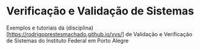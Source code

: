 # Verificação e Validação de Sistemas

Exemplos e tutoriais da (disciplina)[https://rodrigoprestesmachado.github.io/vvs/] de Validação e Verificação de Sistemas do Instituto Federal em Porto Alegre
